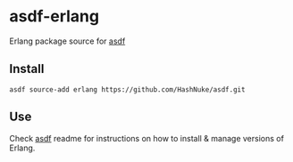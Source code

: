 # asdf-erlang

Erlang package source for [asdf](https://github.com/HashNuke/asdf)

## Install

```
asdf source-add erlang https://github.com/HashNuke/asdf.git
```

## Use

Check [asdf](https://github.com/HashNuke/asdf) readme for instructions on how to install & manage versions of Erlang.
